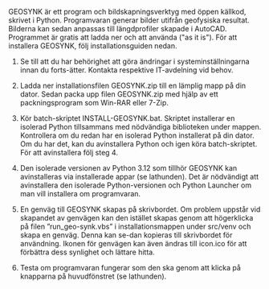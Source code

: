 GEOSYNK är ett program och bildskapningsverktyg med öppen källkod, skrivet i Python. 
Programvaran generar bilder utifrån geofysiska resultat. Bilderna kan sedan anpassas till 
längdprofiler skapade i AutoCAD. Programmet är gratis att ladda ner och att använda ("as it is"). För att 
installera GEOSYNK, följ installationsguiden nedan.  
 
1. Se till att du har behörighet att göra ändringar i systeminställningarna innan du forts-ätter.
Kontakta respektive IT-avdelning vid behov.

2. Ladda ner installationsfilen GEOSYNK.zip till en lämplig mapp på din dator. 
Sedan packa upp filen GEOSYNK.zip med hjälp av ett packningsprogram som Win-RAR
eller 7-Zip.

3. Kör batch-skriptet INSTALL-GEOSYNK.bat. Skriptet installerar en isolerad Python 
tillsammans med nödvändiga biblioteken under mappen. Kontrollera om du redan har 
en isolerad Python installerat på din dator. Om du har det, kan du avinstallera Python 
och igen köra batch-skriptet. För att avinstallera följ steg 4.

4. Den isolerade versionen av Python 3.12 som tillhör GEOSYNK kan avinstalleras via 
installerade appar (se lathunden). Det är nödvändigt att avinstallera den isolerade Python-versionen
och Python Launcher om man vill installera om programvaran.

5. En genväg till GEOSYNK skapas på skrivbordet. Om problem uppstår vid skapandet 
av genvägen kan den istället skapas genom att högerklicka på filen ”run_geo-synk.vbs”
i installationsmappen under src/venv och skapa en genväg. Denna kan se-dan
kopieras till skrivbordet för användning. Ikonen för genvägen kan även ändras till 
icon.ico för att förbättra dess synlighet och lättare hitta. 

6. Testa om programvaran fungerar som den ska genom att klicka på knapparna på huvudfönstret (se lathunden).
